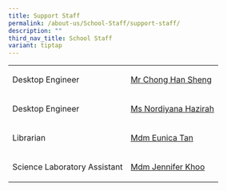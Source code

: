 ```yaml
---
title: Support Staff
permalink: /about-us/School-Staff/support-staff/
description: ""
third_nav_title: School Staff
variant: tiptap
---
```

<table style="minWidth: 50px">
<colgroup>
<col>
<col>
</colgroup>
<tbody>
<tr>
<td rowspan="1" colspan="1">
<p>Desktop Engineer</p>
</td>
<td rowspan="1" colspan="1">
<p><a href="mailto:han.sheng.chong@ncs.com.sg" rel="noopener noreferrer nofollow" target="_blank">Mr Chong Han Sheng</a>
</p>
</td>
</tr>
<tr>
<td rowspan="1" colspan="1">
<p>Desktop Engineer</p>
</td>
<td rowspan="1" colspan="1">
<p><a href="mailto:nh.binte.misran@ncs.com.sg" rel="noopener noreferrer nofollow" target="_blank">Ms Nordiyana Hazirah</a>
</p>
</td>
</tr>
<tr>
<td rowspan="1" colspan="1">
<p>Librarian</p>
</td>
<td rowspan="1" colspan="1">
<p><a href="mailto:eunice_tan_siew_kim@moe.edu.sg" rel="noopener noreferrer nofollow" target="_blank">Mdm Eunica Tan</a>
</p>
</td>
</tr>
<tr>
<td rowspan="1" colspan="1">
<p>Science Laboratory Assistant</p>
</td>
<td rowspan="1" colspan="1">
<p><a href="mailto:khoo_ban_poh@moe.edu.sg" rel="noopener noreferrer nofollow" target="_blank">Mdm Jennifer Khoo</a>
</p>
</td>
</tr>
</tbody>
</table>
<p></p>